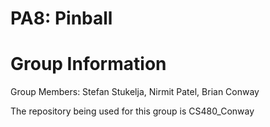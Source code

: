 # PA8: Pinball

# Group Information

Group Members: Stefan Stukelja, Nirmit Patel, Brian Conway

The repository being used for this group is CS480_Conway
